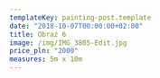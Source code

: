 ```yaml
---
templateKey: painting-post.template
date: "2018-10-07T00:00:00+02:00"
title: Obraz 6
image: /img/IMG_3805-Edit.jpg
price_pln: "2000"
measures: 5m x 10m
---
```

